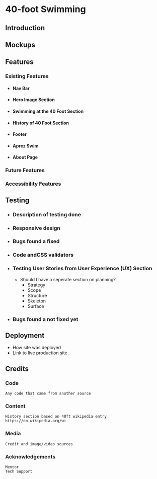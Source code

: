 # 40-foot Swimming

## Introduction


## Mockups


## Features

### Existing Features
* #### Nav Bar
* #### Hero Image Section
* #### Swimming at the 40 Foot Section
* #### History of 40 Foot Section
* #### Footer
* #### Aprez Swim
* #### About Page

### Future Features

### Accessibility Features



## Testing

* ### Description of testing done
* ### Responsive design
* ### Bugs found a fixed
* ### Code andCSS validators
* ### Testing User Stories from User Experience (UX) Section
    * Should I have a seperate section on planning?
        * Strategy
        * Scope
        * Structure
        * Skeleton
        * Surface
* ### Bugs found a not fixed yet


## Deployment

* How site was deployed
* Link to live production site

## Credits

### Code

    Any code that came from another source
### Content

    History section based on 40ft wikipedia entry https://en.wikipedia.org/wi


### Media

    Credit and image/video sources

### Acknowledgements
    
    Mentor
    Tech Support